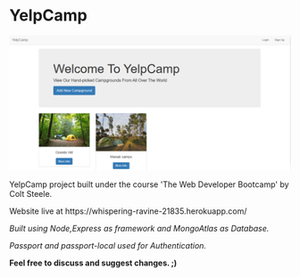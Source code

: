 # YelpCamp

![](images/Yelps.PNG)

<p>YelpCamp project built under the course 'The Web Developer Bootcamp' by Colt Steele.</p>
<p>Website live at  https://whispering-ravine-21835.herokuapp.com/</p>
<p><i>Built using Node,Express as framework and MongoAtlas as Database.</i></p>
<p><i>Passport and passport-local used for Authentication.</i></p>
<p><strong>Feel free to discuss and suggest changes. ;) </strong></p>


